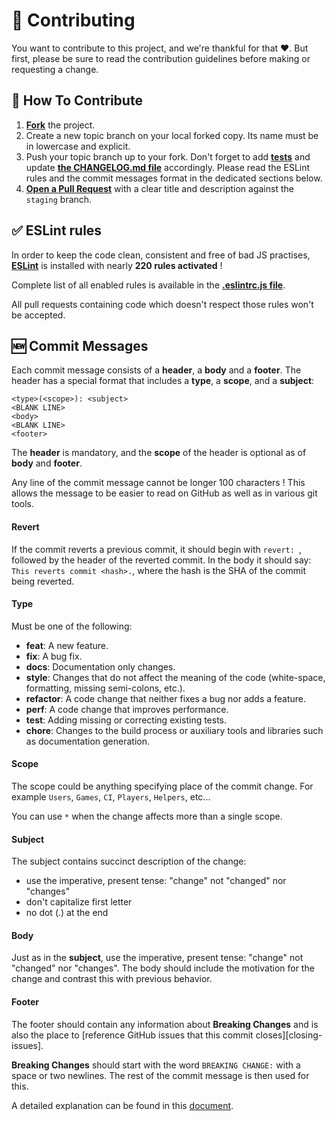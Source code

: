 # 🌟 Contributing

You want to contribute to this project, and we're thankful for that ❤. But first, please be sure to read the contribution guidelines before making or requesting a change.

## 🤝 How To Contribute

1. [**Fork**](https://docs.github.com/en/free-pro-team@latest/github/getting-started-with-github/fork-a-repo) the project.
2. Create a new topic branch on your local forked copy. Its name must be in lowercase and explicit.
3. Push your topic branch up to your fork. Don't forget to add [**tests**](https://github.com/pIay-it/times-up-api/tree/master/tests) and update [**the CHANGELOG.md file**](https://github.com/pIay-it/times-up-api/blob/master/CHANGELOG.md) accordingly. Please read the ESLint rules and the commit messages format in the dedicated sections below.
4. [**Open a Pull Request**](https://docs.github.com/en/free-pro-team@latest/github/collaborating-with-issues-and-pull-requests/about-pull-requests) with a clear title and description against the `staging` branch.

## ✅ ESLint rules

In order to keep the code clean, consistent and free of bad JS practises, **[ESLint](https://eslint.org/)** is installed with nearly **220 rules activated** !

Complete list of all enabled rules is available in the **[.eslintrc.js file](https://github.com/pIay-it/times-up-api/blob/master/.eslintrc.js)**.

All pull requests containing code which doesn't respect those rules won't be accepted.

## 🆕 Commit Messages

Each commit message consists of a **header**, a **body** and a **footer**.  The header has a special format that includes a **type**, a **scope**, and a **subject**:

```
<type>(<scope>): <subject>
<BLANK LINE>
<body>
<BLANK LINE>
<footer>
```

The **header** is mandatory, and the **scope** of the header is optional as of **body** and **footer**.

Any line of the commit message cannot be longer 100 characters ! This allows the message to be easier to read on GitHub as well as in various git tools.

#### Revert
If the commit reverts a previous commit, it should begin with `revert: `, followed by the header of the reverted commit.
In the body it should say: `This reverts commit <hash>.`, where the hash is the SHA of the commit being reverted.

#### Type
Must be one of the following:

* **feat**: A new feature.
* **fix**: A bug fix.
* **docs**: Documentation only changes.
* **style**: Changes that do not affect the meaning of the code (white-space, formatting, missing semi-colons, etc.).
* **refactor**: A code change that neither fixes a bug nor adds a feature.
* **perf**: A code change that improves performance.
* **test**: Adding missing or correcting existing tests.
* **chore**: Changes to the build process or auxiliary tools and libraries such as documentation generation.

#### Scope
The scope could be anything specifying place of the commit change. For example `Users`, `Games`, `CI`, `Players`, `Helpers`, etc...

You can use `*` when the change affects more than a single scope.

#### Subject
The subject contains succinct description of the change:

* use the imperative, present tense: "change" not "changed" nor "changes"
* don't capitalize first letter
* no dot (.) at the end

#### Body
Just as in the **subject**, use the imperative, present tense: "change" not "changed" nor "changes".
The body should include the motivation for the change and contrast this with previous behavior.

#### Footer
The footer should contain any information about **Breaking Changes** and is also the place to
[reference GitHub issues that this commit closes][closing-issues].

**Breaking Changes** should start with the word `BREAKING CHANGE:` with a space or two newlines.
The rest of the commit message is then used for this.

A detailed explanation can be found in this [document][commit-message-format].

[angular-contributing]: https://raw.githubusercontent.com/angular/angular.js/master/CONTRIBUTING.md
[commit-message-format]: https://docs.google.com/document/d/1QrDFcIiPjSLDn3EL15IJygNPiHORgU1_OOAqWjiDU5Y/edit#